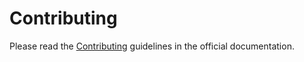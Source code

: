 # Contributing

Please read the [Contributing](https://starlette-bridge.tarsild.io/contributing/)
guidelines in the official documentation.

